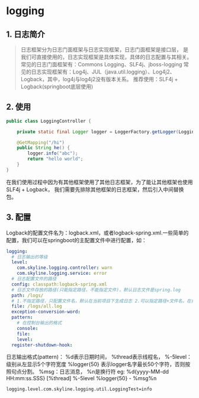 # logging
## 1. 日志简介
> 日志框架分为日志门面框架与日志实现框架，日志门面框架是接口层，
是我们可直接使用的，日志实现框架是具体实现，具体的日志配置与其相关。
> 常见的日志门面框架有：Commons Logging、SLF4j、jboss-logging
> 常见的日志实现框架有：Log4j、JUL（java.util.logging）、Log4j2、Logback，其中，log4j与log4j2没有版本关系。
> 推荐使用：SLF4j + Logback(springboot底层使用)
## 2. 使用
```java
public class LoggingController {

    private static final Logger logger = LoggerFactory.getLogger(LoggingController.class);

    @GetMapping("/hi")
    public String he() {
        logger.info("abc");
        return "hello world";
    }
}
```
在我们使用过程中因为有其他框架使用了其他日志框架，为了能让其他框架也使用SLF4j + Logback，
我们需要先排除其他框架的日志框架，然后引入中间替换包。
## 3. 配置
Logback的配置文件名为：logback.xml，或者logback-spring.xml.一些简单的配置，我们可以在springboot的主配置文件中进行配置，如：
```yaml
logging:
  # 日志输出的等级
  level:
    com.skyline.logging.controller: warn
    com.skyline.logging.service: error
  # 日志配置文件的路径
  config: classpath:logback-spring.xml
  # 日志文件存放的路径(只能指定路径，不能指定文件)，默认日志文件是spring.log
  path: /logs/
  # 1.不指定路径，只配置文件名，默认在当前项目下生成日志 2.可以指定路径+文件名，在指定的路径下生成日志
  file: /logs/all.log
  exception-conversion-word:
  pattern:
    # 在控制台输出的格式
    console: 
    file:
    level:
  register-shutdown-hook:
```
日志输出格式(pattern)：
    %d表示日期时间，
    %thread表示线程名，
    %-5level：级别从左显示5个字符宽度
    %logger{50} 表示logger名字最长50个字符，否则按照句点分割。 
    %msg：日志消息，
    %n是换行符
    eg: %d{yyyy-MM-dd HH:mm:ss.SSS} [%thread] %-5level %logger{50} - %msg%n
```properties
logging.level.com.skyline.logging.util.LoggingTest=info
```

